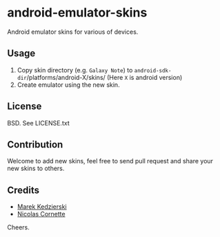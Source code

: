 android-emulator-skins
======================

Android emulator skins for various of devices.

## Usage

1. Copy skin directory (e.g. `Galaxy Note`) to `android-sdk-dir`/platforms/android-X/skins/ (Here `X` is android version)
1. Create emulator using the new skin.

## License

 BSD. See LICENSE.txt

## Contribution

Welcome to add new skins, feel free to send pull request and share your new skins to others.

## Credits

* [Marek Kedzierski](https://github.com/kedzie)
* [Nicolas Cornette](https://github.com/ncornette)

Cheers.

